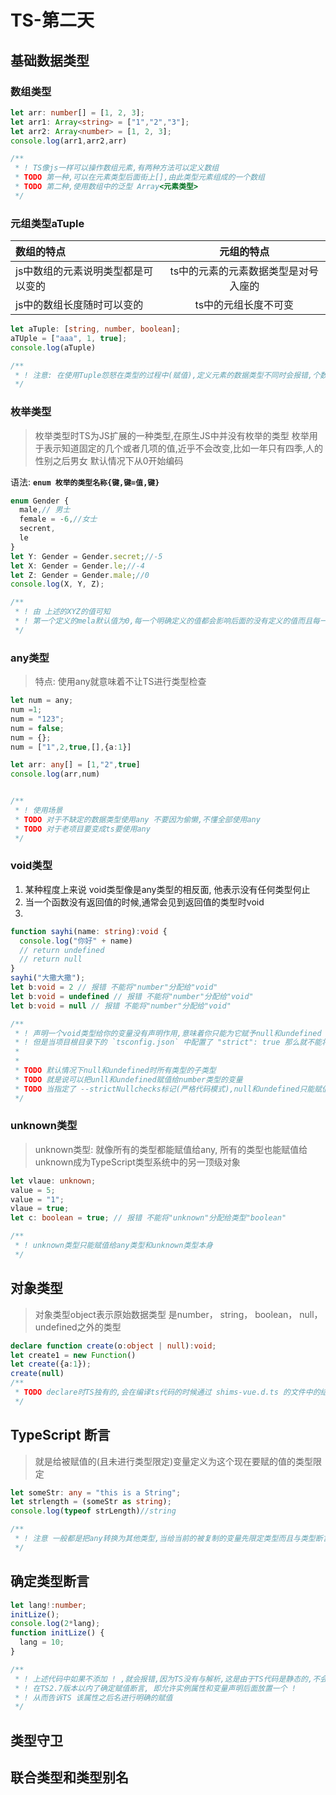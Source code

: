 # TS-第二天

## 基础数据类型

### 数组类型
```ts
let arr: number[] = [1, 2, 3];
let arr1: Array<string> = ["1","2","3"];
let arr2: Array<number> = [1, 2, 3];
console.log(arr1,arr2,arr)

/** 
 * ! TS像js一样可以操作数组元素,有两种方法可以定义数组
 * TODO 第一种,可以在元素类型后面街上[],由此类型元素组成的一个数组
 * TODO 第二种,使用数组中的泛型 Array<元素类型>
 */
```
### 元组类型aTuple
| 数组的特点 | 元组的特点|
|:-|:-:|
| js中数组的元素说明类型都是可以变的 | ts中的元素的元素数据类型是对号入座的 |
| js中的数组长度随时可以变的 | ts中的元组长度不可变 |
```ts
let aTuple: [string, number, boolean];
aTUple = ["aaa", 1, true];
console.log(aTuple)

/**
 * ! 注意: 在使用Tuple怨怒在类型的过程中(赋值),定义元素的数据类型不同时会报错,个数多了会报错 写反会报错, 少些也会报错
 */
```
### 枚举类型
> 枚举类型时TS为JS扩展的一种类型,在原生JS中并没有枚举的类型
> 枚举用于表示知道固定的几个或者几项的值,近乎不会改变,比如一年只有四季,人的性别之后男女
> 默认情况下从0开始编码

语法:  **`enum 枚举的类型名称{键,键=值,键}`**
```ts
enum Gender {
  male,// 男士
  female = -6,//女士
  secrent,
  le
}
let Y: Gender = Gender.secret;//-5
let X: Gender = Gender.le;//-4
let Z: Gender = Gender.male;//0
console.log(X, Y, Z);

/**
 * ! 由 上述的XYZ的值可知
 * ! 第一个定义的mela默认值为0,每一个明确定义的值都会影响后面的没有定义的值而且每一个之后的值的时进行+1操作
 */
```

### any类型
> 特点: 使用any就意味着不让TS进行类型检查
```ts
let num = any;
num =1;
num = "123";
num = false;
num = {};
num = ["1",2,true,[],{a:1}]

let arr: any[] = [1,"2",true]
console.log(arr,num)


/**
 * ! 使用场景
 * TODO 对于不缺定的数据类型使用any 不要因为偷懒,不懂全部使用any
 * TODO 对于老项目要变成ts要使用any 
 */
```

### void类型
1. 某种程度上来说 void类型像是any类型的相反面, 他表示没有任何类型何止
  1. 当一个函数没有返回值的时候,通常会见到返回值的类型时void
2. 
```ts
function sayhi(name: string):void {
  console.log("你好" + name)
  // return undefined
  // return null
}
sayhi("大撒大撒");
let b:void = 2 // 报错 不能将"number"分配给"void"
let b:void = undefined // 报错 不能将"number"分配给"void"
let b:void = null // 报错 不能将"number"分配给"void"

/**
 * ! 声明一个void类型给你的变量没有声明作用,意味着你只能为它赋予null和undefined
 * ! 但是当项目根目录下的 `tsconfig.json` 中配置了 "strict": true 那么就不能将void类型的变量赋值为null,因为这是配置了 strict为true的情况下代码执行标准时严格代码格式
 * 
 * 
 * TODO 默认情况下null和undefined时所有类型的子类型
 * TODO 就是说可以把unll和undefined赋值给number类型的变量
 * TODO 当指定了 --strictNullchecks标记(严格代码模式),null和undefined只能赋值给any和他们类型的本身,这样能避免很多问题
 */
```

### unknown类型
> unknown类型: 就像所有的类型都能赋值给any, 所有的类型也能赋值给unknown成为TypeScript类型系统中的另一顶级对象
```ts
let vlaue: unknown;
value = 5;
value = "1";
vlaue = true;
let c: boolean = true; // 报错 不能将"unknown"分配给类型"boolean"

/**
 * ! unknown类型只能赋值给any类型和unknown类型本身
 */
```

## 对象类型
> 对象类型object表示原始数据类型
> 是number， string， boolean， null， undefined之外的类型
```ts
declare function create(o:object | null):void;
let create1 = new Function()
let create({a:1});
create(null)
/**
 * TODO declare时TS独有的,会在编译ts代码的时候通过 shims-vue.d.ts 的文件中的结构到初中编译出来 let create = new Function() 这段代码
 */
```
## TypeScript 断言
> 就是给被赋值的(且未进行类型限定)变量定义为这个现在要赋的值的类型限定
```ts
let someStr: any = "this is a String";
let strlength = (someStr as string);
console.log(typeof strLength)//string

/**
 * ! 注意 一般都是把any转换为其他类型,当给当前的被复制的变量先限定类型而且与类型断言的类型不一致的时候会把报错
 */
```

## 确定类型断言

```ts
let lang!:number;
initLize();
console.log(2*lang);
function initLize() {
  lang = 10;
}

/**
 * ! 上述代码中如果不添加 ! ,就会报错,因为TS没有与解析,这是由于TS代码是静态的,不会提升变量
 * ! 在TS2.7版本以内了确定赋值断言, 即允许实例属性和变量声明后面放置一个 ! 
 * ! 从而告诉TS 该属性之后名进行明确的赋值
 */
```
## 类型守卫

## 联合类型和类型别名